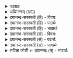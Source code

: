 <details><summary>पदपाठः</summary>

सु॒ष्टु॒तिम्। सु॒स्तु॒तिमिति॑ सुऽस्तु॒तिम्। सु॒म॒ती॒वृधः॑। सु॒म॒ति॒वृध॒ इति॑ सुमति॒ऽवृधः॑। रा॒तिम्। स॒वि॒तुः। ई॒म॒हे॒। प्र। दे॒वाय॑। म॒ती॒विदे॑। म॒ति॒विद॒ इति॑ मति॒ऽविदे॑। १२।
</details>

<details><summary>अधिमन्त्रम् (VC)</summary>

- सविता देवता
- प्रजापतिर्ऋषिः
- गायत्री
- षड्जः
</details>

<details><summary>दयानन्द-सरस्वती (हि) - विषयः</summary>

फिर उसी विषय को अगले मन्त्र में कहा है ॥
</details>

<details><summary>दयानन्द-सरस्वती (हि) - पदार्थः</summary>

पदार्थान्वयभाषाः -  हे मनुष्यो ! जैसे हम लोग (सुमतीवृधः) जो उत्तम मति को बढ़ाता (सवितुः) सब को उत्पन्न करता, उस ईश्वर की (सुष्टुतिम्) सुन्दर स्तुति कर इससे (मतीविदे) जो ज्ञान को प्राप्त होता है, उस (देवाय) विद्या आदि गुणों की कामना करनेवाले मनुष्य के लिये (रातिम्) देने को (प्रेमहे) भलीभाँति माँगते हैं, वैसे इस देने की क्रिया को इस ईश्वर से तुम लोग भी माँगो ॥१२ ॥
</details>

<details><summary>दयानन्द-सरस्वती (हि) - भावार्थः</summary>

भावार्थभाषाः -  इस मन्त्र में वाचकलुप्तोपमालङ्कार है। जब-जब परमेश्वर की प्रार्थना करनी योग्य हो, तब-तब अपने लिये वा और के लिये समस्त शास्त्र के विज्ञान से युक्त उत्तम बुद्धि ही माँगनी चाहिये, जिसके पाने पर समस्त सुखों के साधनों को जीव प्राप्त होते हैं ॥१२ ॥
</details>

<details><summary>दयानन्द-सरस्वती (सं) - विषयः</summary>

पुनस्तमेव विषयमाह ॥
</details>

<details><summary>दयानन्द-सरस्वती (सं) - पदार्थः</summary>

पदार्थान्वयभाषाः -  हे मनुष्याः ! यथा वयं सुमतीवृधः सवितुरीश्वरस्य सुष्टुतिं कृत्वैतस्मान्मतीविदे देवाय राति प्रेमहे तथैतामस्माद् यूयमपि याचध्वम् ॥१२ ॥
</details>

<details><summary>दयानन्द-सरस्वती (सं) - भावार्थः</summary>

भावार्थभाषाः -  अत्र वाचकलुप्तोपमालङ्कारः। यदा यदा परमेश्वरस्य प्रार्थना कार्य्या तदा तदा स्वार्था परार्था वा सर्वशास्त्रविज्ञानयुक्ता प्रज्ञैव याचनीया, यस्यां प्राप्तायां जीवाः सर्वाणि सुखसाधनानि प्राप्नुवन्ति ॥१२ ॥
</details>

<details><summary>सविता जोशी ← दयानन्दः (म) - भावार्थः</summary>

भावार्थभाषाः -  या मंत्रात वाचकलुप्तोपमालंकार आहे. जेव्हा जेव्हा परमेश्वराची प्रार्थना करावयाची असेल तेव्हा तेव्हा आपल्यासाठी किंवा इतरांसाठी सर्व शास्त्रांचे विशेष ज्ञान व्हावे, अशी बुद्धी मागावी. जी बुद्धी प्राप्त झाल्यामुळे सुखाची सर्व साधने माणसांना प्राप्त होतात.
</details>